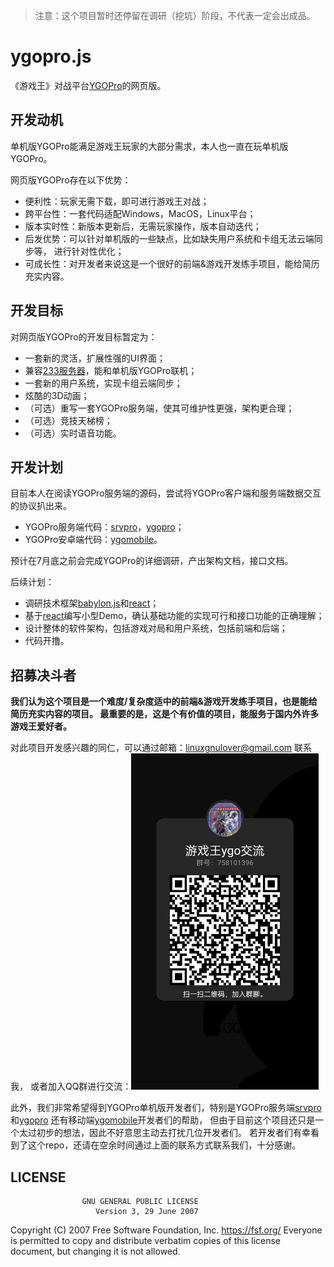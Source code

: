 > 注意：这个项目暂时还停留在调研（挖坑）阶段，不代表一定会出成品。
# ygopro.js
《游戏王》对战平台[YGOPro](https://github.com/Fluorohydride/ygopro)的网页版。

## 开发动机
单机版YGOPro能满足游戏王玩家的大部分需求，本人也一直在玩单机版YGOPro。

网页版YGOPro存在以下优势：
- 便利性：玩家无需下载，即可进行游戏王对战；
- 跨平台性：一套代码适配Windows，MacOS，Linux平台；
- 版本实时性：新版本更新后，无需玩家操作，版本自动迭代；
- 后发优势：可以针对单机版的一些缺点，比如缺失用户系统和卡组无法云端同步等，
进行针对性优化；
- 可成长性：对开发者来说这是一个很好的前端&游戏开发练手项目，能给简历充实内容。

## 开发目标
对网页版YGOPro的开发目标暂定为：
- 一套新的灵活，扩展性强的UI界面；
- 兼容[233服务器](https://ygo233.com/)，能和单机版YGOPro联机；
- 一套新的用户系统，实现卡组云端同步；
- 炫酷的3D动画；
- （可选）重写一套YGOPro服务端，使其可维护性更强，架构更合理；
- （可选）竞技天梯榜；
- （可选）实时语音功能。

## 开发计划
目前本人在阅读YGOPro服务端的源码，尝试将YGOPro客户端和服务端数据交互的协议扒出来。

- YGOPro服务端代码：[srvpro](https://github.com/mycard/srvpro)，[ygopro](https://github.com/mycard/ygopro/tree/server)；
- YGOPro安卓端代码：[ygomobile](https://github.com/mycard/ygomobile)。

预计在7月底之前会完成YGOPro的详细调研，产出架构文档，接口文档。

后续计划：
- 调研技术框架[babylon.js](https://www.babylonjs.com/)和[react](https://reactjs.org/)；
- 基于[react](https://reactjs.org/)编写小型Demo，确认基础功能的实现可行和接口功能的正确理解；
- 设计整体的软件架构，包括游戏对局和用户系统，包括前端和后端；
- 代码开撸。

## 招募决斗者

**我们认为这个项目是一个难度/复杂度适中的前端&游戏开发练手项目，也是能给简历充实内容的项目。
最重要的是，这是个有价值的项目，能服务于国内外许多游戏王爱好者。**

对此项目开发感兴趣的同仁，可以通过邮箱：linuxgnulover@gmail.com 联系我，
或者加入QQ群进行交流：<img src="./assets/ygo_qq.png" width=300 high=300>

此外，我们非常希望得到YGOPro单机版开发者们，特别是YGOPro服务端[srvpro](https://github.com/mycard/srvpro)和[ygopro](https://github.com/mycard/ygopro/tree/server)
还有移动端[ygomobile](https://github.com/mycard/ygomobile)开发者们的帮助，
但由于目前这个项目还只是一个太过初步的想法，因此不好意思主动去打扰几位开发者们。
若开发者们有幸看到了这个repo，还请在空余时间通过上面的联系方式联系我们，十分感谢。

## LICENSE
                    GNU GENERAL PUBLIC LICENSE
                       Version 3, 29 June 2007

 Copyright (C) 2007 Free Software Foundation, Inc. <https://fsf.org/>
 Everyone is permitted to copy and distribute verbatim copies
 of this license document, but changing it is not allowed.
